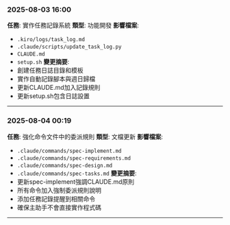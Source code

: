 
### 2025-08-03 16:00
**任務**: 實作任務記錄系統
**類型**: 功能開發
**影響檔案**: 
- `.kiro/logs/task_log.md`
- `.claude/scripts/update_task_log.py`
- `CLAUDE.md`
- `setup.sh`
**變更摘要**: 
- 創建任務日誌目錄和模板
- 實作自動記錄腳本與週日歸檔
- 更新CLAUDE.md加入記錄規則
- 更新setup.sh包含日誌設置

---

### 2025-08-04 00:19
**任務**: 強化命令文件中的委派規則
**類型**: 文檔更新
**影響檔案**: 
- `.claude/commands/spec-implement.md`
- `.claude/commands/spec-requirements.md`
- `.claude/commands/spec-design.md`
- `.claude/commands/spec-tasks.md`
**變更摘要**: 
- 更新spec-implement強調CLAUDE.md原則
- 所有命令加入強制委派規則說明
- 添加任務記錄提醒到相關命令
- 確保主助手不會直接實作程式碼

---
